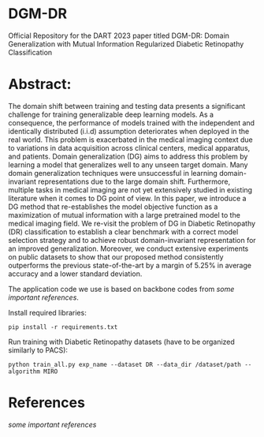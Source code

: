 # DGM-DR
Official Repository for the DART 2023 paper titled DGM-DR: Domain Generalization with Mutual Information Regularized Diabetic Retinopathy Classification

# Abstract:
The domain shift between training and testing data presents a significant challenge for training generalizable deep learning models. As a consequence, the performance of models trained with the independent and identically distributed (i.i.d) assumption deteriorates when deployed in the real world. This problem is exacerbated in the medical imaging context due to variations in data acquisition across clinical centers, medical apparatus, and patients. Domain generalization (DG) aims to address this problem by learning a model that generalizes well to any unseen target domain. Many domain generalization techniques were unsuccessful in learning domain-invariant representations due to the large domain shift. Furthermore, multiple tasks in medical imaging are not yet extensively studied in existing literature when it comes to DG point of view. In this paper, we introduce a DG method that re-establishes the model objective function as a maximization of mutual information with a large pretrained model to the medical imaging field. We re-visit the problem of DG in Diabetic Retinopathy (DR) classification to establish a clear benchmark with a correct model selection strategy and to achieve robust domain-invariant representation for an improved generalization. Moreover, we conduct extensive experiments on public datasets to show that our proposed method consistently outperforms the previous state-of-the-art by a margin of 5.25% in average accuracy and a lower standard deviation.

The application code we use is based on backbone codes from *some important references*.

Install required libraries:
```
pip install -r requirements.txt
```

Run training with Diabetic Retinopathy datasets (have to be organized similarly to PACS):
```
python train_all.py exp_name --dataset DR --data_dir /dataset/path --algorithm MIRO
```

# References
*some important references*
